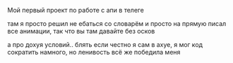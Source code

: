 Мой первый проект по работе с апи в телеге

там я просто решил не ебаться со словарём и просто на прямую писал все анимации, так что вы там давайте без осков

а про дохуя условий.. блять если честно я сам в ахуе, я мог код сократить намного, но ленивость всё же победила меня
